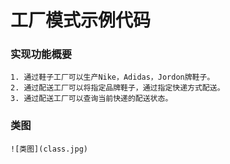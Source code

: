 # 工厂模式示例代码

### 实现功能概要

    1. 通过鞋子工厂可以生产Nike，Adidas，Jordon牌鞋子。
    2. 通过配送工厂可以将指定品牌鞋子，通过指定快递方式配送。
    3. 通过配送工厂可以查询当前快递的配送状态。

### 类图

	![类图](class.jpg)